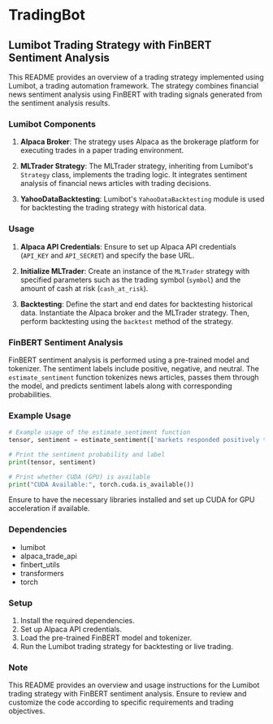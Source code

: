 # TradingBot
## Lumibot Trading Strategy with FinBERT Sentiment Analysis

This README provides an overview of a trading strategy implemented using Lumibot, a trading automation framework. The strategy combines financial news sentiment analysis using FinBERT with trading signals generated from the sentiment analysis results.

### Lumibot Components

1. **Alpaca Broker**: The strategy uses Alpaca as the brokerage platform for executing trades in a paper trading environment.

2. **MLTrader Strategy**: The MLTrader strategy, inheriting from Lumibot's `Strategy` class, implements the trading logic. It integrates sentiment analysis of financial news articles with trading decisions.

3. **YahooDataBacktesting**: Lumibot's `YahooDataBacktesting` module is used for backtesting the trading strategy with historical data.

### Usage

1. **Alpaca API Credentials**: Ensure to set up Alpaca API credentials (`API_KEY` and `API_SECRET`) and specify the base URL.

2. **Initialize MLTrader**: Create an instance of the `MLTrader` strategy with specified parameters such as the trading symbol (`symbol`) and the amount of cash at risk (`cash_at_risk`).

3. **Backtesting**: Define the start and end dates for backtesting historical data. Instantiate the Alpaca broker and the MLTrader strategy. Then, perform backtesting using the `backtest` method of the strategy.

### FinBERT Sentiment Analysis

FinBERT sentiment analysis is performed using a pre-trained model and tokenizer. The sentiment labels include positive, negative, and neutral. The `estimate_sentiment` function tokenizes news articles, passes them through the model, and predicts sentiment labels along with corresponding probabilities.

### Example Usage

```python
# Example usage of the estimate_sentiment function
tensor, sentiment = estimate_sentiment(['markets responded positively to the news!', 'traders were pleasantly surprised!!'])

# Print the sentiment probability and label
print(tensor, sentiment)

# Print whether CUDA (GPU) is available
print("CUDA Available:", torch.cuda.is_available())
```

Ensure to have the necessary libraries installed and set up CUDA for GPU acceleration if available.

### Dependencies

- lumibot
- alpaca_trade_api
- finbert_utils
- transformers
- torch

### Setup

1. Install the required dependencies.
2. Set up Alpaca API credentials.
3. Load the pre-trained FinBERT model and tokenizer.
4. Run the Lumibot trading strategy for backtesting or live trading.

### Note

This README provides an overview and usage instructions for the Lumibot trading strategy with FinBERT sentiment analysis. Ensure to review and customize the code according to specific requirements and trading objectives.
